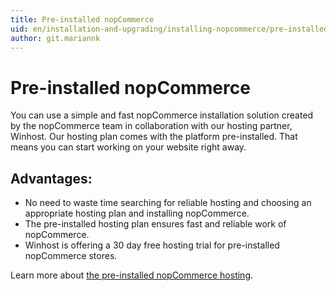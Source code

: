 ```yaml
---
title: Pre-installed nopCommerce
uid: en/installation-and-upgrading/installing-nopcommerce/pre-installed-nopcommerce
author: git.mariannk
---
```


# Pre-installed nopCommerce

You can use a simple and fast nopCommerce installation solution created by the nopCommerce team in collaboration with our hosting partner, Winhost. Our hosting plan comes with the platform pre-installed. That means you can start working on your website right away.

## Advantages:
* No need to waste time searching for reliable hosting and choosing an appropriate hosting plan and installing nopCommerce.
* The pre-installed hosting plan ensures fast and reliable work of nopCommerce.
* Winhost is offering a 30 day free hosting trial for pre-installed nopCommerce stores.

Learn more about [the pre-installed nopCommerce hosting](https://www.winhost.com/a/noponwh$nopcommerce).